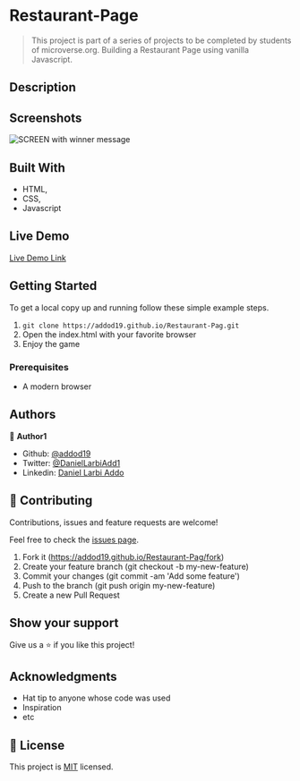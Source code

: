 # Restaurant-Page


> This project is part of a series of projects to be completed by students of microverse.org. Building a Restaurant Page using vanilla Javascript.

## Description

## Screenshots


<img src="" alt="SCREEN with winner message" >


## Built With

- HTML,
- CSS,
- Javascript

## Live Demo

[Live Demo Link](https://addod19.github.io/Restaurant-Page/)


## Getting Started

To get a local copy up and running follow these simple example steps.

1. ``` git clone https://addod19.github.io/Restaurant-Pag.git ```
2. Open the index.html with your favorite browser
3. Enjoy the game

### Prerequisites

- A modern browser

## Authors


👤 **Author1**

- Github: [@addod19](https://github.com/addod19)
- Twitter: [@DanielLarbiAdd1](https://twitter.com/DanielLarbiAdd1)
- Linkedin: [Daniel Larbi Addo](https://linkedin.com/in/daniel-larbi-addo-9738b0128/)


## 🤝 Contributing

Contributions, issues and feature requests are welcome!

Feel free to check the [issues page](https://addod19.github.io/Restaurant-Pag/issues).


1. Fork it (https://addod19.github.io/Restaurant-Pag/fork)
2. Create your feature branch (git checkout -b my-new-feature)
3. Commit your changes (git commit -am 'Add some feature')
4. Push to the branch (git push origin my-new-feature)
5. Create a new Pull Request

## Show your support

Give us a ⭐️ if you like this project!

## Acknowledgments

- Hat tip to anyone whose code was used
- Inspiration
- etc

## 📝 License

This project is [MIT](lic.url) licensed.
